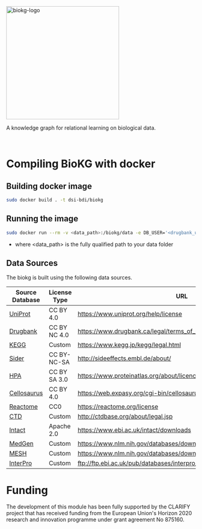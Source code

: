 <img src="https://i.ibb.co/MkVQGCG/biokg-logo-blue.png" alt="biokg-logo" width="300"/>

A knowledge graph for relational learning on biological data.

<br>

# Compiling BioKG with docker

## Building docker image
```bash
sudo docker build . -t dsi-bdi/biokg
```
## Running the image
```bash
sudo docker run --rm -v <data_path>:/biokg/data -e DB_USER='<drugbank_username>' -e DB_PASS='<drugbank_password>' dsi-bdi/biokg:latest
```
- where <data_path> is the fully qualified path to your data folder

## Data Sources
The biokg is built using the following data sources.

| Source Database                                    | License Type | URL                                                                  |
|----------------------------------------------------|--------------|----------------------------------------------------------------------|
| [UniProt](https://www.uniprot.org)                 | CC BY 4.0    | https://www.uniprot.org/help/license                                 |
| [Drugbank](https://www.drugbank.ca/)               | CC BY NC 4.0 | https://www.drugbank.ca/legal/terms_of_use                           |
| [KEGG](https://www.genome.jp/kegg/)                | Custom       | https://www.kegg.jp/kegg/legal.html                                  |
| [Sider](http://sideeffects.embl.de/)               | CC BY-NC-SA  | http://sideeffects.embl.de/about/                                    |
| [HPA](https://www.proteinatlas.org/)               | CC BY SA 3.0 | https://www.proteinatlas.org/about/licence                           |
| [Cellosaurus](https://web.expasy.org/cellosaurus/) | CC BY 4.0    | https://web.expasy.org/cgi-bin/cellosaurus/faq#Q22                   |
| [Reactome](https://reactome.org/)                  | CC0          | https://reactome.org/license                                         |
| [CTD](http://ctdbase.org/)                         | Custom       | http://ctdbase.org/about/legal.jsp                                   |
| [Intact](https://www.ebi.ac.uk/intact/)            | Apache 2.0   | https://www.ebi.ac.uk/intact/downloads                               |
| [MedGen](https://www.ncbi.nlm.nih.gov/medgen)      | Custom       | https://www.nlm.nih.gov/databases/download/terms_and_conditions.html |
| [MESH](https://www.ncbi.nlm.nih.gov/mesh)          | Custom       | https://www.nlm.nih.gov/databases/download/terms_and_conditions.html |
| [InterPro](http://www.ebi.ac.uk/interpro/)         | Custom       | ftp://ftp.ebi.ac.uk/pub/databases/interpro/release_notes.txt         |

# Funding
The development of this module has been fully supported by the CLARIFY project that has received funding from the European Union's Horizon 2020 research and innovation programme under grant agreement No 875160.
